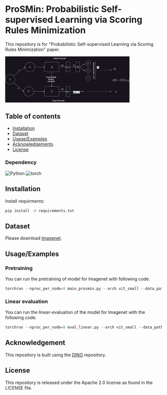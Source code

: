 
# ProSMin: Probabilistic Self-supervised Learning via Scoring Rules Minimization

This repository is for "Probabilistic Self-supervised Learning via
Scoring Rules Minimization" paper. 



<img src="Framework.png" width="400" alt="framework">



## Table of contents
* [Installation](#Installation)
* [Dataset](#Dataset)
* [Usage/Examples](#Usage/Examples)
* [Acknowledgements](#Acknowledgements)
* [License](#License)

### Dependency

![Python](https://img.shields.io/badge/Python-3.9-brightgreen)
![torch](https://img.shields.io/badge/Torch-1.12.1-brightgreen)

## Installation

Install requirments:
```python
pip install -r requirements.txt
```
## Dataset

Please download [Imagenet](https://image-net.org/). 

## Usage/Examples


### Pretraining

You can run the pretraining of model for Imagenet with following code.

```python
torchrun --nproc_per_node=8 main_prosmin.py --arch vit_small --data_path /path/to/imagenet/train --output_dir /path/to/saving_dir
``` 
### Linear evaluation

You can run the linear-evaluation of the model for Imagenet with the following code. 

```python
torchrun --nproc_per_node=8 eval_linear.py --arch vit_small --data_path /path/to/imagenet --pretrained_weights /path/to/saving_dir
``` 

## Acknowledgement
This repository is built using the [DINO](https://github.com/facebookresearch/dino) repository.

## License
This repository is released under the Apache 2.0 license as found in the LICENSE file.



